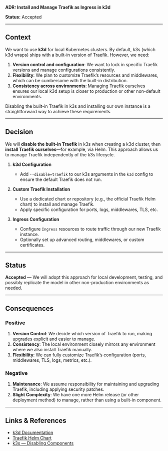 **ADR: Install and Manage Traefik as Ingress in k3d**

**Status:** Accepted

---

## Context

We want to use **k3d** for local Kubernetes clusters. By default, k3s (which k3d wraps) ships with a built-in version of Traefik. However, we need:

1. **Version control and configuration**: We want to lock in specific Traefik versions and manage configurations consistently.
2. **Flexibility**: We plan to customize Traefik’s resources and middlewares, which can be cumbersome with the built-in distribution.
3. **Consistency across environments**: Managing Traefik ourselves ensures our local k3d setup is closer to production or other non-default environments.

Disabling the built-in Traefik in k3s and installing our own instance is a straightforward way to achieve these requirements.

---

## Decision

We will **disable the built-in Traefik** in k3s when creating a k3d cluster, then **install Traefik ourselves**—for example, via Helm. This approach allows us to manage Traefik independently of the k3s lifecycle.

1. **k3d Configuration**

   - Add `--disable=traefik` to our k3s arguments in the `k3d` config to ensure the default Traefik does not run.

2. **Custom Traefik Installation**

   - Use a dedicated chart or repository (e.g., the official Traefik Helm chart) to install and manage Traefik.
   - Apply specific configuration for ports, logs, middlewares, TLS, etc.

3. **Ingress Configuration**
   - Configure `Ingress` resources to route traffic through our new Traefik instance.
   - Optionally set up advanced routing, middlewares, or custom certificates.

---

## Status

**Accepted** — We will adopt this approach for local development, testing, and possibly replicate the model in other non-production environments as needed.

---

## Consequences

### Positive

1. **Version Control**: We decide which version of Traefik to run, making upgrades explicit and easier to manage.
2. **Consistency**: The local environment closely mirrors any environment where we also install Traefik manually.
3. **Flexibility**: We can fully customize Traefik’s configuration (ports, middlewares, TLS, logs, metrics, etc.).

### Negative

1. **Maintenance**: We assume responsibility for maintaining and upgrading Traefik, including applying security patches.
2. **Slight Complexity**: We have one more Helm release (or other deployment method) to manage, rather than using a built-in component.

---

## Links & References

- [k3d Documentation](https://k3d.io/)
- [Traefik Helm Chart](https://github.com/traefik/traefik-helm-chart)
- [k3s — Disabling Components](https://rancher.com/docs/k3s/latest/en/installation/install-options/#disable)
